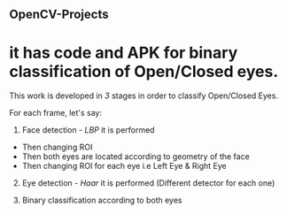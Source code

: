 ## OpenCV-Projects 
# it has code and APK for binary classification of Open/Closed eyes.

This work is developed in *3* stages in order to classify Open/Closed Eyes.

For each frame, let's say:

1. Face detection - *LBP* it is performed
- Then changing ROI
- Then both eyes are located according to geometry of the face
- Then changing ROI for each eye i.e Left Eye & Right Eye

2. Eye detection - *Haar* it is performed (Different detector for each one)

3. Binary classification according to both eyes
